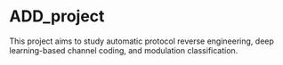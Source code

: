 # ADD_project
This project aims to study automatic protocol reverse engineering, deep learning-based channel coding, and modulation classification.
